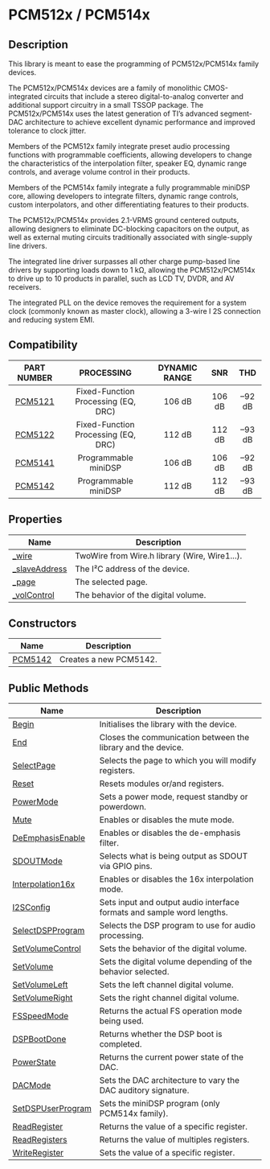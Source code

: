 # PCM512x / PCM514x

## Description
This library is meant to ease the programming of PCM512x/PCM514x family devices.

The PCM512x/PCM514x devices are a family of monolithic CMOS-integrated circuits that include a stereo digital-to-analog converter and additional support circuitry in a small TSSOP package. The PCM512x/PCM514x uses the latest generation of TI’s advanced segment-DAC architecture to achieve excellent dynamic performance and improved tolerance to clock jitter.

Members of the PCM512x family integrate preset audio processing functions with programmable coefficients, allowing developers to change the characteristics of the interpolation filter, speaker EQ, dynamic range controls, and average volume control in their products.

Members of the PCM514x family integrate a fully programmable miniDSP core, allowing developers to integrate filters, dynamic range controls, custom interpolators, and other differentiating features to their products.

The PCM512x/PCM514x provides 2.1-VRMS ground centered outputs, allowing designers to eliminate DC-blocking capacitors on the output, as well as external muting circuits traditionally associated with single-supply line drivers.

The integrated line driver surpasses all other charge pump-based line drivers by supporting loads down to 1 kΩ, allowing the PCM512x/PCM514x to drive up to 10 products in parallel, such as LCD TV, DVDR, and AV receivers.

The integrated PLL on the device removes the requirement for a system clock (commonly known as master clock), allowing a 3-wire I
2S connection and reducing system EMI.

## Compatibility
| PART NUMBER  | PROCESSING | DYNAMIC RANGE | SNR | THD |
| :---: | :---: | :---: | :---: | :---: |
| [PCM5121](http://www.ti.com/lit/ds/symlink/pcm5121.pdf)  | Fixed-Function Processing (EQ, DRC) | 106 dB | 106 dB | –92 dB |
| [PCM5122](http://www.ti.com/lit/ds/symlink/pcm5122.pdf)  | Fixed-Function Processing (EQ, DRC) | 112 dB | 112 dB | –93 dB |
| [PCM5141](http://www.ti.com/lit/ds/symlink/pcm5141.pdf)  | Programmable miniDSP | 106 dB | 106 dB | –92 dB |
| [PCM5142](http://www.ti.com/lit/ds/symlink/pcm5142.pdf)  | Programmable miniDSP | 112 dB | 112 dB | –93 dB |

## Properties
| Name  | Description |
| --- | --- |
| [&#95;wire](https://silversho0t.github.io/PCM5142/properties/wire)  | TwoWire from Wire.h library (Wire, Wire1...). |
| [&#95;slaveAddress](https://silversho0t.github.io/PCM5142/properties/slaveAddress)  | The I²C address of the device. |
| [&#95;page](https://silversho0t.github.io/PCM5142/properties/page)  | The selected page. |
| [&#95;volControl](https://silversho0t.github.io/PCM5142/properties/volControl)  | The behavior of the digital volume. |

## Constructors
| Name  | Description |
| --- | --- |
| [PCM5142](https://silversho0t.github.io/PCM5142/constructors/PCM5142)  | Creates a new PCM5142. |

## Public Methods
| Name  | Description |
| --- | --- |
| [Begin](https://silversho0t.github.io/PCM5142/methods/Begin)  | Initialises the library with the device. |
| [End](https://silversho0t.github.io/PCM5142/methods/End)  | Closes the communication between the library and the device. |
| [SelectPage](https://silversho0t.github.io/PCM5142/methods/SelectPage)  | Selects the page to which you will modify registers. |
| [Reset](https://silversho0t.github.io/PCM5142/methods/Reset)  | Resets modules or/and registers. |
| [PowerMode](https://silversho0t.github.io/PCM5142/methods/PowerMode)  | Sets a power mode, request standby or powerdown. |
| [Mute](https://silversho0t.github.io/PCM5142/methods/Mute)  | Enables or disables the mute mode. |
| [DeEmphasisEnable](https://silversho0t.github.io/PCM5142/methods/DeEmphasisEnable)  | Enables or disables the de-emphasis filter. |
| [SDOUTMode](https://silversho0t.github.io/PCM5142/methods/SDOUTMode)  | Selects what is being output as SDOUT via GPIO pins. |
| [Interpolation16x](https://silversho0t.github.io/PCM5142/methods/Interpolation16x)  | Enables or disables the 16x interpolation mode. |
| [I2SConfig](https://silversho0t.github.io/PCM5142/methods/Interpolation16x)  | Sets input and output audio interface formats and sample word lengths. |
| [SelectDSPProgram](https://silversho0t.github.io/PCM5142/methods/SelectDSPProgram)  | Selects the DSP program to use for audio processing. |
| [SetVolumeControl](https://silversho0t.github.io/PCM5142/methods/SetVolumeControl)  | Sets the behavior of the digital volume. |
| [SetVolume](https://silversho0t.github.io/PCM5142/methods/SetVolume)  | Sets the digital volume depending of the behavior selected. |
| [SetVolumeLeft](https://silversho0t.github.io/PCM5142/methods/SetVolumeLeft)  | Sets the left channel digital volume. |
| [SetVolumeRight](https://silversho0t.github.io/PCM5142/methods/SetVolumeRight)  | Sets the right channel digital volume. |
| [FSSpeedMode](https://silversho0t.github.io/PCM5142/methods/FSSpeedMode) | Returns the actual FS operation mode being used. |
| [DSPBootDone](https://silversho0t.github.io/PCM5142/methods/DSPBootDone)  | Returns whether the DSP boot is completed. |
| [PowerState](https://silversho0t.github.io/PCM5142/methods/PowerState)  | Returns the current power state of the DAC. |
| [DACMode](https://silversho0t.github.io/PCM5142/methods/DACMode)  | Sets the DAC architecture to vary the DAC auditory signature. |
| [SetDSPUserProgram](https://silversho0t.github.io/PCM5142/methods/SetDSPUserProgram)  | Sets the miniDSP program (only PCM514x family). |
| [ReadRegister](https://silversho0t.github.io/PCM5142/methods/ReadRegister)  | Returns the value of a specific register. |
| [ReadRegisters](https://silversho0t.github.io/PCM5142/methods/ReadRegisters)  | Returns the value of multiples registers. |
| [WriteRegister](https://silversho0t.github.io/PCM5142/methods/WriteRegister)  | Sets the value of a specific register. |
